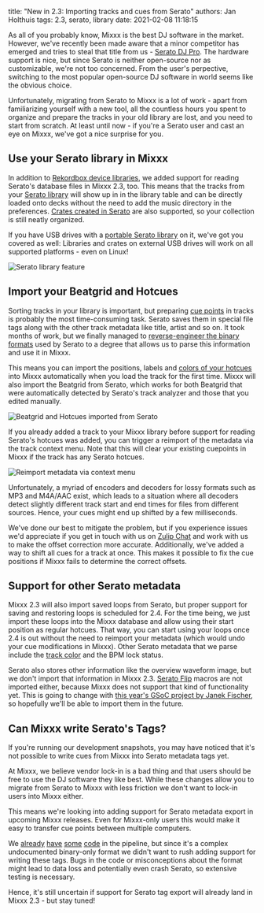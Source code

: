 title: "New in 2.3: Importing tracks and cues from Serato"
authors: Jan Holthuis
tags: 2.3, serato, library
date: 2021-02-08 11:18:15

As all of you probably know, Mixxx is the best DJ software in the market.
However, we've recently been made aware that a minor competitor has emerged and tries to steal that title from us - [Serato DJ Pro](https://serato.com/dj/pro).
The hardware support is nice, but since Serato is neither open-source nor as customizable, we're not too concerned.
From the user's perpective, switching to the most popular open-source DJ software in world seems like the obvious choice.

Unfortunately, migrating from Serato to Mixxx is a lot of work - apart from familiarizing yourself with a new tool, all the countless hours you spent to organize and prepare the tracks in your old library are lost, and you need to start from scratch.
At least until now - if you're a Serato user and cast an eye on Mixxx, we've got a nice surprise for you.

## Use your Serato library in Mixxx

In addition to [Rekordbox device libraries]({filename}/news/2020-07-20-new-in-2-3-rekordbox-support.md), we added support for reading Serato's database files in Mixxx 2.3, too.
This means that the tracks from your [Serato library](https://support.serato.com/hc/en-us/articles/203015464-Sorting-and-browsing-your-library) will show up in in the library table and can be directly loaded onto decks without the need to add the music directory in the preferences.
[Crates created in Serato](https://support.serato.com/hc/en-us/articles/227561407-Crates) are also supported, so your collection is still neatly organized.

If you have USB drives with a [portable Serato library](https://support.serato.com/hc/en-us/articles/202304844-Using-a-USB-external-hard-drive-for-your-portable-library) on it, we've got you covered as well:
Libraries and crates on external USB drives will work on all supported platforms - even on Linux!

![Serato library feature]({static}/images/news/serato-import-library.png)

## Import your Beatgrid and Hotcues

Sorting tracks in your library is important, but preparing [cue points](https://support.serato.com/hc/en-us/articles/226518228-Cue-Points) in tracks is probably the most time-consuming task.
Serato saves them in special file tags along with the other track metadata like title, artist and so on.
It took months of work, but we finally managed to [reverse-engineer the binary formats](https://github.com/Holzhaus/serato-tags) used by Serato to a degree that allows us to parse this information and use it in Mixxx.

This means you can import the positions, labels and [colors of your hotcues]({filename}/news/2020-08-25-new-in-2-3-hotcue-colors.md) into Mixxx automatically when you load the track for the first time.
Mixxx will also import the Beatgrid from Serato, which works for both Beatgrid that were automatically detected by Serato's track analyzer and those that you edited manually.

![Beatgrid and Hotcues imported from Serato]({static}/images/news/serato-import-sbs.png)

If you already added a track to your Mixxx library before support for reading Serato's hotcues was added, you can trigger a reimport of the metadata via the track context menu.
Note that this will clear your existing cuepoints in Mixxx if the track has any Serato hotcues.

![Reimport metadata via context menu]({static}/images/news/serato-import-contextmenu.png)

Unfortunately, a myriad of encoders and decoders for lossy formats such as MP3 and M4A/AAC exist, which leads to a situation where all decoders detect slightly different track start and end times for files from different sources.
Hence, your cues might end up shifted by a few milliseconds.

We've done our best to mitigate the problem, but if you experience issues we'd appreciate if you get in touch with us on [Zulip Chat](https://mixxx.zulipchat.com/) and work with us to make the offset correction more accurate.
Additionally, we've added a way to shift all cues for a track at once. This makes it possible to fix the cue positions if Mixxx fails to determine the correct offsets.

## Support for other Serato metadata

Mixxx 2.3 will also import saved loops from Serato, but proper support for saving and restoring loops is scheduled for 2.4.
For the time being, we just import these loops into the Mixxx database and allow using their start position as regular hotcues.
That way, you can start using your loops once 2.4 is out without the need to reimport your metadata (which would undo your cue modifications in Mixxx).
Other Serato metadata that we parse include the [track color]({filename}/news/2020-10-24-new-in-2-3-track-colors.md) and the BPM lock status.

Serato also stores other information like the overview waveform image, but we don't import that information in Mixxx 2.3.
[Serato Flip](https://serato.com/dj/pro/expansions/flip) macros are not imported either, because Mixxx does not support that kind of functionality yet.
This is going to change with [this year's GSoC project by Janek Fischer]({filename}/news/2020-05-05-mixxx-gsoc-projects-2020.md), so hopefully we'll be able to import them in the future.

## Can Mixxx write Serato's Tags?

If you're running our development snapshots, you may have noticed that it's not possible to write cues from Mixxx into Serato metadata tags yet.

At Mixxx, we believe vendor lock-in is a bad thing and that users should be free to use the DJ software they like best.
While these changes allow you to migrate from Serato to Mixxx with less friction we don't want to lock-in users into Mixxx either.

This means we're looking into adding support for Serato metadata export in upcoming Mixxx releases.
Even for Mixxx-only users this would make it easy to transfer cue points between multiple computers.

We [already](https://github.com/mixxxdj/mixxx/pull/3097) [have](https://github.com/mixxxdj/mixxx/pull/3101) [some](https://github.com/mixxxdj/mixxx/pull/3409) [code](https://github.com/mixxxdj/mixxx/pull/3421) in the pipeline, but since it's a complex undocumented binary-only format we didn't want to rush adding support for writing these tags.
Bugs in the code or misconceptions about the format might lead to data loss and potentially even crash Serato, so extensive testing is necessary.

Hence, it's still uncertain if support for Serato tag export will already land in Mixxx 2.3 - but stay tuned!
